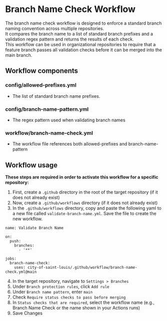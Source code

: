 # Branch Name Check Workflow
The branch name check workflow is designed to enforce a standard branch naming convention across multiple repositories.  
It compares the branch name to a list of standard branch prefixes and a validation regex pattern and returns the results of each check.  
This workflow can be used in organizational repositories to require that a feature branch passes all validation checks before it can be merged into the main branch.

## Workflow components

### config/allowed-prefixes.yml
- The list of standard branch name prefixes.

### config/branch-name-pattern.yml
- The regex pattern used when validating branch names

### workflow/branch-name-check.yml
- The workflow file references both allowed-prefixes and branch-name-pattern


## Workflow usage
**These steps are required in order to activate this workflow for a specific repository:**
1. First, create a `.github` directory in the root of the target repository (if it does not already exist)
2. Now, create a `.github/workflows` directory (if it does not already exist)
3. In the `.github/workflows` directory, copy and paste the following yaml to a new file called `validate-branch-name.yml`. Save the file to create the new workflow.
```
name: Validate Branch Name

on:
  push:
    branches:
      - '**'

jobs:
  branch-name-check:
    uses: city-of-saint-louis/.github/workflow/branch-name-check.yml@main
```
4. In the target repository, navigate to `Settings > Branches`
5. Under `Branch protection rules`, click `Add rule`
6. Under `Branch name pattern`, enter `main` 
7. Check `Require status checks to pass before merging`
8. In `Status checks that are required`, select the workflow name (e.g., Branch Name Check or the name shown in your Actions runs)
9. Save Changes